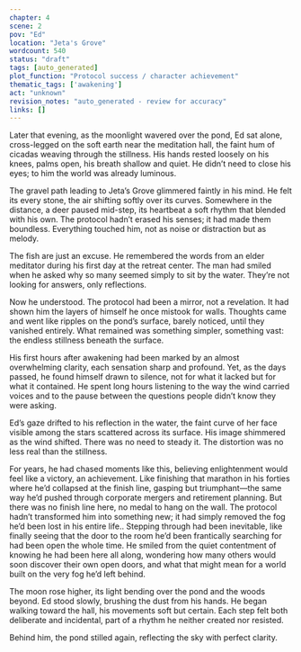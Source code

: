```yaml
---
chapter: 4
scene: 2
pov: "Ed"
location: "Jeta's Grove"
wordcount: 540
status: "draft"
tags: [auto_generated]
plot_function: "Protocol success / character achievement"
thematic_tags: ['awakening']
act: "unknown"
revision_notes: "auto_generated - review for accuracy"
links: []
---
```


Later that evening, as the moonlight wavered over the pond, Ed sat alone, cross-legged on the soft earth near the meditation hall, the faint hum of cicadas weaving through the stillness. His hands rested loosely on his knees, palms open, his breath shallow and quiet. He didn’t need to close his eyes; to him the world was already luminous. 

The gravel path leading to Jeta’s Grove glimmered faintly in his mind. He felt its every stone, the air shifting softly over its curves. Somewhere in the distance, a deer paused mid-step, its heartbeat a soft rhythm that blended with his own. The protocol hadn’t erased his senses; it had made them boundless. Everything touched him, not as noise or distraction but as melody. 

The fish are just an excuse. He remembered the words from an elder meditator during his first day at the retreat center. The man had smiled when he asked why so many seemed simply to sit by the water. They’re not looking for answers, only reflections. 

Now he understood. The protocol had been a mirror, not a revelation. It had shown him the layers of himself he once mistook for walls. Thoughts came and went like ripples on the pond’s surface, barely noticed, until they vanished entirely. What remained was something simpler, something vast: the endless stillness beneath the surface. 

His first hours after awakening had been marked by an almost overwhelming clarity, each sensation sharp and profound. Yet, as the days passed, he found himself drawn to silence, not for what it lacked but for what it contained. He spent long hours listening to the way the wind carried voices and to the pause between the questions people didn’t know they were asking. 

Ed’s gaze drifted to his reflection in the water, the faint curve of her face visible among the stars scattered across its surface. His image shimmered as the wind shifted. There was no need to steady it. The distortion was no less real than the stillness. 

For years, he had chased moments like this, believing enlightenment would feel like a victory, an achievement. Like finishing that marathon in his forties where he’d collapsed at the finish line, gasping but triumphant—the same way he’d pushed through corporate mergers and retirement planning. But there was no finish line here, no medal to hang on the wall. The protocol hadn’t transformed him into something new; it had simply removed the fog he’d been lost in his entire life.. Stepping through had been inevitable, like finally seeing that the door to the room he’d been frantically searching for had been open the whole time. He smiled from the quiet contentment of knowing he had been here all along, wondering how many others would soon discover their own open doors, and what that might mean for a world built on the very fog he’d left behind. 

The moon rose higher, its light bending over the pond and the woods beyond. Ed stood slowly, brushing the dust from his hands. He began walking toward the hall, his movements soft but certain. Each step felt both deliberate and incidental, part of a rhythm he neither created nor resisted. 

Behind him, the pond stilled again, reflecting the sky with perfect clarity.
